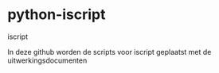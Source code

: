 # python-iscript
iscript 

In deze github worden de scripts voor iscript geplaatst met de uitwerkingsdocumenten

